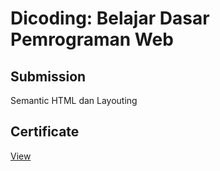 # Dicoding: Belajar Dasar Pemrograman Web
## Submission
Semantic HTML dan Layouting
## Certificate
[View](https://www.dicoding.com/certificates/ERZRM61YQPYV)
